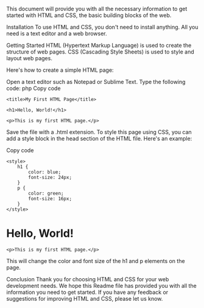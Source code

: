 This document will provide you with all the necessary information to get started with HTML and CSS, the basic building blocks of the web.

Installation
To use HTML and CSS, you don't need to install anything. All you need is a text editor and a web browser.

Getting Started
HTML (Hypertext Markup Language) is used to create the structure of web pages. CSS (Cascading Style Sheets) is used to style and layout web pages.

Here's how to create a simple HTML page:

Open a text editor such as Notepad or Sublime Text.
Type the following code:
php
Copy code

<!DOCTYPE html>

<html>
	
<head>
	
	<title>My First HTML Page</title>
	
</head>
	
<body>
	
	<h1>Hello, World!</h1>
	
	<p>This is my first HTML page.</p>
	
</body>
	
</html>
Save the file with a .html extension.
To style this page using CSS, you can add a style block in the head section of the HTML file. Here's an example:


Copy code

<!DOCTYPE html>

<html>
	
<head>
	<title>My First HTML Page</title>
	
	<style>
		h1 {
			color: blue;
			font-size: 24px;
		}
		p {
			color: green;
			font-size: 16px;
		}
	</style>
	
</head>
<body>
	<h1>Hello, World!</h1>
	
	<p>This is my first HTML page.</p>
	
</body>
</html>

This will change the color and font size of the h1 and p elements on the page.

Conclusion
Thank you for choosing HTML and CSS for your web development needs. We hope this Readme file has provided you with all the information you need to get started. If you have any feedback or suggestions for improving HTML and CSS, please let us know.
